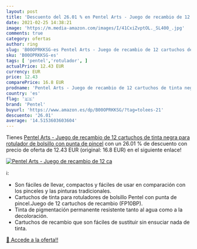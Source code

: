 ```yaml
---
layout: post
title: 'Descuento del 26.01 % en Pentel Arts - Juego de recambio de 12 ca'
date: 2021-02-25 14:38:21
image: 'https://m.media-amazon.com/images/I/41CxiZvptOL._SL400_.jpg'
comments: true
category: ofertas
author: ring
slug: 'B00OPRKKSG-es Pentel Arts - Juego de recambio de 12 cartuchos de tinta...'
sku: 'B00OPRKKSG-es'
tags: [ 'pentel','rotulador', ]
actualPrice: 12.43 EUR
currency: EUR
price: 12.43
comparePrice: 16.8 EUR
prodname: 'Pentel Arts - Juego de recambio de 12 cartuchos de tinta negra para rotulador de bolsillo con punta de pincel'
country: 'es'
flag: '🇪🇸'
brand: 'Pentel'
buyurl: 'https://www.amazon.es/dp/B00OPRKKSG/?tag=tolees-21'
descuento: '26.01'
average: '14.5153603603604'
---
```


Tienes [Pentel Arts - Juego de recambio de 12 cartuchos de tinta negra para rotulador de bolsillo con punta de pincel](https://www.amazon.es/dp/B00OPRKKSG/?tag=tolees-21) con un 26.01 % de descuento con precio de oferta de 12.43 EUR (original: 16.8 EUR) en el siguiente enlace!

[![Pentel Arts - Juego de recambio de 12 ca](https://m.media-amazon.com/images/I/41CxiZvptOL._SL400_.jpg)](https://www.amazon.es/dp/B00OPRKKSG/?tag=tolees-21)

ℹ️:

- Son fáciles de llevar, compactos y fáciles de usar en comparación con los pinceles y las pinturas tradicionales.
- Cartuchos de tinta para rotuladores de bolsillo Pentel con punta de pincel.Juego de 12 cartuchos de recambio (FP10BP).
- Tinta de pigmentación permanente resistente tanto al agua como a la decoloración.
- Cartuchos de recambio que son fáciles de sustituir sin ensuciar nada de tinta.

[🛒 Accede a la oferta!!](https://www.amazon.es/dp/B00OPRKKSG/?tag=tolees-21)

